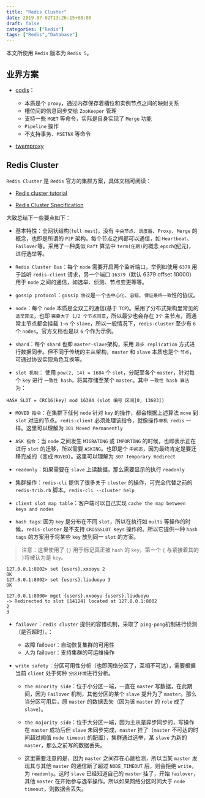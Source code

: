 ```yaml
---
title: "Redis Cluster"
date: 2019-07-02T13:26:15+08:00
draft: false
categories: ["Redis"]
tags: ["Redis","Database"]
---
```



本文所使用 `Redis` 版本为 `Redis 5`。

## 业界方案

* [codis](https://github.com/CodisLabs/codis)：
	- 本质是个 `proxy`，通过内存保存着槽位和实例节点之间的映射关系
	- 槽位间的信息同步交给 `ZooKeeper` 管理
	- 支持一些 `MGET` 等命令，实际是自身实现了 `Merge` 功能
	- `Pipeline` 操作
	- 不支持事务、`MSETNX` 等命令

* [twemproxy](https://github.com/twitter/twemproxy)

## Redis Cluster

`Redis Cluster` 是 `Redis` 官方的集群方案，具体文档可阅读：

* [Redis cluster tutorial](https://redis.io/topics/cluster-tutorial)

* [Redis Cluster Specification](https://redis.io/topics/cluster-spec) 

大致总结下一些要点如下：

* 基本特性：全网状结构(`full mest`)，没有 `中央节点`、`调度器`、`Proxy`、`Merge` 的概念，也即是所谓的 `P2P` 架构。每个节点之间都可以通信，如 `Heartbeat`、`Failover`等。采用了一种类似 `Raft` 算法中 `term(任期)`的概念 `epoch`(纪元)，进行选举等。

* `Redis Cluster Bus`：每个 `node` 需要开启两个监听端口，举例如使用 `6379` 用于监听 `redis-client` 请求，另一个端口 `16379`（默认 6379 offset 10000） 用于 `node` 之间的通信，如选举、侦测、节点变更等等。

* `gossip protocol`：`gossip 协议`是一个`去中心化`、`容错`、`保证最终一致`性的协议。

* `node`：每个 `node` 本质是全双工的通信(基于 `TCP`)。采用了分布式架构里常见的 `选举算法`，也即 `需要大于 1/2 个节点同意`，所以最少也会存在 `3个` 主节点，而通常主节点都会挂载 `1~n` 个 `slave`，所以一般情况下，`redis-cluster` 至少有 `6` 个 `nodes`。官方文档也是以 `6` 个作为示例。

* `shard`：每个 `shard` 也即 `master-slave`架构，采用 `异步 replication` 方式进行数据同步。但不同于传统的主从架构，`master` 和 `slave` 本质也是个 `节点`，可通过协议实现角色互换等。

* `slot 机制`： 使用 `pow(2, 14) = 1684` 个 `slot`，分配至各个 `master`，针对每个 `key` 进行 `一致性 hash`，将其存储至某个 `master`。其中 `一致性 hash 算法`为：

```
HASH_SLOT = CRC16(key) mod 16384 (slot 编号 区间[0, 13683])
```
* `MOVED 指令`：在集群下任何 `node` 针对 `key` 的操作，都会根据上述算法 `move` 到 `slot` 对应的节点。`redis-client` 必须处理该指令，就像操作`单机 redis` 一样。这里可以理解为 `301 Moved Permanently`

* `ASK 指令`：当 `node` 之间发生 `MIGRATING` 或 `IMPORTING` 的时候，也即表示正在进行 `slot` 的迁移，所以需要 `ASKING`。也即是个 `中间态`，因为最终肯定是要迁移完成的（变成 `MOVED`）。这里可以理解为 `307 Temporary Redirect`

* `readonly`：如果需要在 `slave` 上读数据，那么需要显示的执行 `readonly`

* 集群操作：`redis-cli` 提供了很多关于 `cluster` 的操作，可完全代替之前的 `redis-trib.rb` 脚本。`redis-cli --cluster help`

* `client slot map table`：客户端可以自己实现 `cache the map between keys and nodes`

* `hash tags`: 因为 `key` 是分布在不同 `slot`，所以在执行如 `multi` 等操作的时候，`redis-cluster` 是不支持 `CROSSSLOT Keys` 操作的。所以它提供一种 `hash tags` 的方案用于将某些 `key` 放到同一 `slot` 的方案。

> 注意：这里使用了 `{}` 用于标记真正被 `hash` 的 `key`，第一个 `{` 与紧接着其的 `}`将被认为是 `key`。

```
127.0.0.1:8002> set {users}.xxooyu 2
OK
127.0.0.1:8002> set {users}.liuduoyu 3
OK

127.0.0.1:8000> mget {users}.xxooyu {users}.liuduoyu
-> Redirected to slot [14124] located at 127.0.0.1:8002
2
3
```
* `failover`：`redis cluster` 提供的容错机制，采取了 `ping-pong`机制进行侦测（是否超时）。：
	- 故障 failover：自动恢复集群的可用性
	- 人为 failover：支持集群的可运维操作


* `write safety`：分区可用性分析（也即网络分区了，互相不可达），需要根据当前 `client` 处于何种 `分区环境`进行分析。
	 - `the minority side`：位于小分区一端，一直在 `master` 写数据，在此期间，因为 `Failover` 机制，其他分区的某个 `slave` 提升为了 `master`。那么当分区可用后，原 `master` 的数据丢失（因为该 `master` 的 `role` 成了 `slave`）。
	
	 - `the majority side`：位于大分区一端，因为主从是异步同步的，写操作在 `master` 成功后但 `slave` 未同步完成，`master` 挂了（`master` 不可达的时间超过阈值 `node timeout` 的配置），集群通过选举，某 `slave` 为新的 `master`，那么之前写的数据丢失。

	- 这里需要注意的是，因为 `master` 之间存在心跳检测，所以当某 `master` 发现其与其他 `master` 的通信断了超过 `NODE_TIMEOUT` 后，则会拒绝 `write`，为 `readonly`。这时 `slave` 已经知道自己的 `master` 挂了，开始 `failover`，其他 `master` 在开始参与选举操作。所以如果网络分区时间大于 `node timeout`，则数据会丢失。
